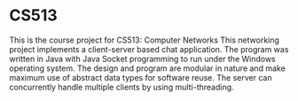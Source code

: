# CS513
This is the course project for CS513: Computer Networks
This networking project implements a client-server based chat application. The program was written in Java with Java Socket 
programming to run under the Windows operating system. The design and program are modular in nature and 
make maximum use of abstract data types for software reuse. The server can concurrently handle multiple 
clients by using multi-threading.
